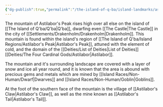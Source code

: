 ```yaml
---
{"dg-publish":true,"permalink":"/the-island-of-q-ba/island-landmarks/astilabor-s-peak-mountain/"}
---
```



The mountain of Astilabor's Peak rises high over all else on the island of [[The Island of Q'ba/Q'ba\|Q'ba]], dwarfing even [[The Castle\|The Castle]] in the city of [[Settlements/Drakenholm/Drakenholm\|Drakenholm]]. This mountain is found within the island's region of [[The Island of Q'ba/Island Regions/Astilabor's Peak\|Astilabor's Peak]], attuned with the element of cold, and the domain of the [[Deities/List of Deities\|List of Deities]] [[Deities/The Four Cardinal Gods/Astilabor\|Astilabor]]. 

The mountain and it's surrounding landscape are covered with a layer of snow and ice all year round, and it is known that the area is abound with precious gems and metals which are mined by [[Island Races/Non-Human/Dwarf\|Dwarves]] and [[Island Races/Non-Human/Goblin\|Goblins]]. 

At the foot of the southern face of the mountain is the village of [[Astilabor's Claw\|Astilabor's Claw]], as well as the mine known as [[Astilabor's Tail\|Astilabor's Tail]].
